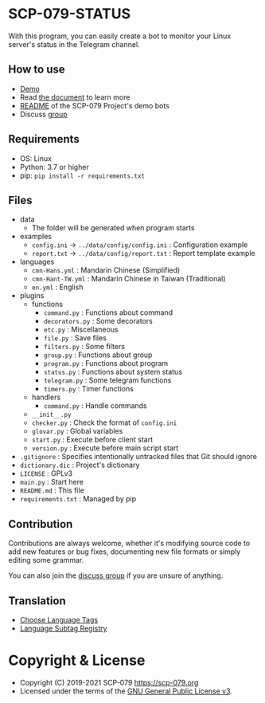 # SCP-079-STATUS

With this program, you can easily create a bot to monitor your Linux server's status in the Telegram channel.

## How to use

- [Demo](https://t.me/SCP_079_CRITICAL)
- Read [the document](https://scp-079.org/status/) to learn more
- [README](https://scp-079.org/readme/) of the SCP-079 Project's demo bots
- Discuss [group](https://t.me/SCP_079_CHAT)

## Requirements

- OS: Linux
- Python: 3.7 or higher
- pip: `pip install -r requirements.txt` 

## Files

- data
    - The folder will be generated when program starts
- examples
    - `config.ini` -> `../data/config/config.ini` : Configuration example
    - `report.txt` -> `../data/config/report.txt` : Report template example
- languages
    - `cmn-Hans.yml` : Mandarin Chinese (Simplified)
    - `cmn-Hant-TW.yml` : Mandarin Chinese in Taiwan (Traditional)
    - `en.yml` : English
- plugins
    - functions
        - `command.py` : Functions about command
        - `decorators.py` : Some decorators
        - `etc.py` : Miscellaneous
        - `file.py` : Save files
        - `filters.py` : Some filters
        - `group.py` : Functions about group
        - `program.py` : Functions about program
        - `status.py` : Functions about system status
        - `telegram.py` : Some telegram functions
        - `timers.py` : Timer functions
    - handlers
        - `command.py` : Handle commands
    - `__init__.py`
    - `checker.py` : Check the format of `config.ini`
    - `glovar.py` : Global variables
    - `start.py` : Execute before client start
    - `version.py` : Execute before main script start
- `.gitignore` : Specifies intentionally untracked files that Git should ignore
- `dictionary.dic` : Project's dictionary
- `LICENSE` : GPLv3
- `main.py` : Start here
- `README.md` : This file
- `requirements.txt` : Managed by pip

## Contribution

Contributions are always welcome, whether it's modifying source code to add new features or bug fixes, documenting new file formats or simply editing some grammar.

You can also join the [discuss group](https://t.me/SCP_079_CHAT) if you are unsure of anything.

## Translation

- [Choose Language Tags](https://www.w3.org/International/questions/qa-choosing-language-tags)
- [Language Subtag Registry](https://www.iana.org/assignments/language-subtag-registry/language-subtag-registry)

# Copyright & License

- Copyright (C) 2019-2021 SCP-079 <https://scp-079.org>
- Licensed under the terms of the [GNU General Public License v3](LICENSE).
